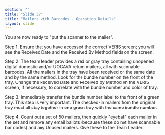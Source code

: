 ```yaml
---
section: ""
title: "Slide 37"
title: "Mailers with Barcodes - Operation Details"
layout: slide
---
```


You are now ready to "put the scanner to the mailer".

Step 1. Ensure that you have accessed the correct VERIS screen; you will see the Received Date and the Received By Method fields on the screen.

Step 2. The team leader provides a red or gray tray containing unopened digital domestic and/or UOCAVA return mailers, all with scannable barcodes. All the mailers in the tray have been received on the same date and by the same method. Look for the bundle number on the front of the tray. Change the Received Date and Received by Method on the VERIS screen, if necessary, to correlate with the bundle number and color of tray.

Step 3. Immediately transfer the bundle number label to the front of a green tray. This step is very important. The checked-in mailers from the original tray must all stay together in one green tray with the same bundle number.

Step 4. Count out a set of 50 mailers, then quickly "eyeball" each mailer in the set and remove any email ballots (because these do not have scannable bar codes) and any Unused mailers. Give these to the Team Leader.